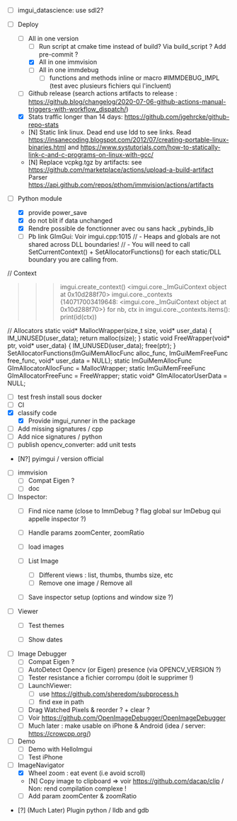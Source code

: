 * [ ] imgui_datascience: use sdl2?

* [ ] Deploy
  * [ ] All in one version
    * [ ] Run script at cmake time instead of build? Via build_script ? Add pre-commit ?
    * [X] All in one immvision
    * [ ] All in one immdebug
      * [ ] functions and methods inline or macro #IMMDEBUG_IMPL (test avec plusieurs fichiers qui l'incluent)
  * [ ] Github release (search actions artifacts to release : https://github.blog/changelog/2020-07-06-github-actions-manual-triggers-with-workflow_dispatch/)
  * [x] Stats traffic longer than 14 days: https://github.com/jgehrcke/github-repo-stats
  * [N] Static link linux. Dead end
    use ldd to see links. Read https://insanecoding.blogspot.com/2012/07/creating-portable-linux-binaries.html and https://www.systutorials.com/how-to-statically-link-c-and-c-programs-on-linux-with-gcc/
  * [N] Replace vcpkg.tgz by artifacts: see https://github.com/marketplace/actions/upload-a-build-artifact
    Parser https://api.github.com/repos/pthom/immvision/actions/artifacts

* [ ] Python module
  * [X] provide power_save
  * [X] do not blit if data unchanged
  * [X] Rendre possible de fonctionner avec ou sans hack _pybinds_lib
  * [ ] Pb link GImGui: 
Voir imgui.cpp:1015
// - Heaps and globals are not shared across DLL boundaries!
// - You will need to call SetCurrentContext() + SetAllocatorFunctions() for each static/DLL boundary you are calling from.

// Context
>>> imgui.create_context()
<imgui.core._ImGuiContext object at 0x10d288f70>
>>> imgui.core._contexts
{140717003419648: <imgui.core._ImGuiContext object at 0x10d288f70>}
for nb, ctx in imgui.core._contexts.items(): print(id(ctx))

// Allocators
static void*   MallocWrapper(size_t size, void* user_data)    { IM_UNUSED(user_data); return malloc(size); }
static void    FreeWrapper(void* ptr, void* user_data)        { IM_UNUSED(user_data); free(ptr); }
SetAllocatorFunctions(ImGuiMemAllocFunc alloc_func, ImGuiMemFreeFunc free_func, void* user_data = NULL);
static ImGuiMemAllocFunc    GImAllocatorAllocFunc = MallocWrapper;
static ImGuiMemFreeFunc     GImAllocatorFreeFunc = FreeWrapper;
static void*                GImAllocatorUserData = NULL;


  * [ ] test fresh install sous docker
  * [ ] CI
  * [X] classify code
    * [X] Provide imgui_runner in the package
  * [ ] Add missing signatures / cpp
  * [ ] Add nice signatures / python
  * [ ] publish opencv_converter: add unit tests
  * [N?] pyimgui / version official

* [ ] immvision
  * [ ] Compat Eigen ?
  * [ ] doc
  
* [ ] Inspector:
  * [ ] Find nice name (close to ImmDebug ? flag global sur ImDebug qui appelle inspector ?)
  * [ ] Handle params zoomCenter, zoomRatio
  * [ ] load images
  * [ ] List Image
    * [ ] Different views : list, thumbs, thumbs size, etc
    * [ ] Remove one image / Remove all
  * [ ] Save inspector setup (options and window size ?)


* [ ] Viewer
  * [ ] Test themes
  * [ ] Show dates


* [ ] Image Debugger
  * [ ] Compat Eigen ?
  * [ ] AutoDetect Opencv (or Eigen) presence (via OPENCV_VERSION ?)
  * [ ] Tester resistance a fichier corrompu (doit le supprimer !) 
  * [ ] LaunchViewer: 
    * [ ] use https://github.com/sheredom/subprocess.h
    * [ ] find exe in path
  * [ ] Drag Watched Pixels & reorder ? + clear ?
  * [ ] Voir https://github.com/OpenImageDebugger/OpenImageDebugger
  * [ ] Much later : make usable on iPhone & Android (idea / server: https://crowcpp.org/) 

* [ ] Demo
  * [ ] Demo with HelloImgui
  * [ ] Test iPhone

* [ ] ImageNavigator
  * [X] Wheel zoom : eat event (i.e avoid scroll)
  * [N] Copy image to clipboard => voir https://github.com/dacap/clip / Non: rend compilation complexe !
  * [ ] Add param zoomCenter & zoomRatio

* [?] (Much Later) Plugin python / lldb and gdb 

